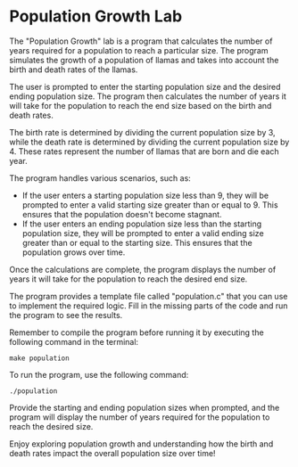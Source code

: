 # Population Growth Lab

The "Population Growth" lab is a program that calculates the number of years required for a population to reach a particular size. The program simulates the growth of a population of llamas and takes into account the birth and death rates of the llamas.

The user is prompted to enter the starting population size and the desired ending population size. The program then calculates the number of years it will take for the population to reach the end size based on the birth and death rates.

The birth rate is determined by dividing the current population size by 3, while the death rate is determined by dividing the current population size by 4. These rates represent the number of llamas that are born and die each year.

The program handles various scenarios, such as:

- If the user enters a starting population size less than 9, they will be prompted to enter a valid starting size greater than or equal to 9. This ensures that the population doesn't become stagnant.
- If the user enters an ending population size less than the starting population size, they will be prompted to enter a valid ending size greater than or equal to the starting size. This ensures that the population grows over time.

Once the calculations are complete, the program displays the number of years it will take for the population to reach the desired end size.

The program provides a template file called "population.c" that you can use to implement the required logic. Fill in the missing parts of the code and run the program to see the results.

Remember to compile the program before running it by executing the following command in the terminal:

```
make population
```

To run the program, use the following command:

```
./population
```

Provide the starting and ending population sizes when prompted, and the program will display the number of years required for the population to reach the desired size.

Enjoy exploring population growth and understanding how the birth and death rates impact the overall population size over time!
